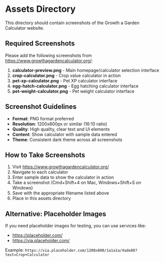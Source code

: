 # Assets Directory

This directory should contain screenshots of the Growth a Garden Calculator website.

## Required Screenshots

Please add the following screenshots from https://www.growthagardencalculator.org/:

1. **calculator-preview.png** - Main homepage/calculator selection interface
2. **crop-calculator.png** - Crop value calculator in action
3. **pet-xp-calculator.png** - Pet XP calculator interface
4. **egg-hatch-calculator.png** - Egg hatching calculator interface
5. **pet-weight-calculator.png** - Pet weight calculator interface

## Screenshot Guidelines

- **Format**: PNG format preferred
- **Resolution**: 1200x800px or similar (16:10 ratio)
- **Quality**: High quality, clear text and UI elements
- **Content**: Show calculator with sample data entered
- **Theme**: Consistent dark theme across all screenshots

## How to Take Screenshots

1. Visit https://www.growthagardencalculator.org/
2. Navigate to each calculator
3. Enter sample data to show the calculator in action
4. Take a screenshot (Cmd+Shift+4 on Mac, Windows+Shift+S on Windows)
5. Save with the appropriate filename listed above
6. Place in this assets directory

## Alternative: Placeholder Images

If you need placeholder images for testing, you can use services like:
- https://placeholder.com/
- https://via.placeholder.com/

Example: `https://via.placeholder.com/1200x800/1a1a1a/4ade80?text=Crop+Calculator`